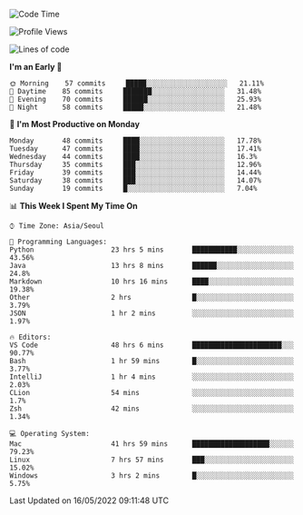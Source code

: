 <!--START_SECTION:waka-->
![Code Time](http://img.shields.io/badge/Code%20Time-501%20hrs%2052%20mins-blue)

![Profile Views](http://img.shields.io/badge/Profile%20Views-20-blue)

![Lines of code](https://img.shields.io/badge/From%20Hello%20World%20I%27ve%20Written-1%20Million%20lines%20of%20code-blue)

**I'm an Early 🐤** 

```text
🌞 Morning    57 commits     █████░░░░░░░░░░░░░░░░░░░░   21.11% 
🌆 Daytime    85 commits     ███████░░░░░░░░░░░░░░░░░░   31.48% 
🌃 Evening    70 commits     ██████░░░░░░░░░░░░░░░░░░░   25.93% 
🌙 Night      58 commits     █████░░░░░░░░░░░░░░░░░░░░   21.48%

```
📅 **I'm Most Productive on Monday** 

```text
Monday       48 commits     ████░░░░░░░░░░░░░░░░░░░░░   17.78% 
Tuesday      47 commits     ████░░░░░░░░░░░░░░░░░░░░░   17.41% 
Wednesday    44 commits     ████░░░░░░░░░░░░░░░░░░░░░   16.3% 
Thursday     35 commits     ███░░░░░░░░░░░░░░░░░░░░░░   12.96% 
Friday       39 commits     ███░░░░░░░░░░░░░░░░░░░░░░   14.44% 
Saturday     38 commits     ███░░░░░░░░░░░░░░░░░░░░░░   14.07% 
Sunday       19 commits     █░░░░░░░░░░░░░░░░░░░░░░░░   7.04%

```


📊 **This Week I Spent My Time On** 

```text
⌚︎ Time Zone: Asia/Seoul

💬 Programming Languages: 
Python                   23 hrs 5 mins       ███████████░░░░░░░░░░░░░░   43.56% 
Java                     13 hrs 8 mins       ██████░░░░░░░░░░░░░░░░░░░   24.8% 
Markdown                 10 hrs 16 mins      ████░░░░░░░░░░░░░░░░░░░░░   19.38% 
Other                    2 hrs               █░░░░░░░░░░░░░░░░░░░░░░░░   3.79% 
JSON                     1 hr 2 mins         ░░░░░░░░░░░░░░░░░░░░░░░░░   1.97%

🔥 Editors: 
VS Code                  48 hrs 6 mins       ██████████████████████░░░   90.77% 
Bash                     1 hr 59 mins        █░░░░░░░░░░░░░░░░░░░░░░░░   3.77% 
IntelliJ                 1 hr 4 mins         ░░░░░░░░░░░░░░░░░░░░░░░░░   2.03% 
CLion                    54 mins             ░░░░░░░░░░░░░░░░░░░░░░░░░   1.7% 
Zsh                      42 mins             ░░░░░░░░░░░░░░░░░░░░░░░░░   1.34%

💻 Operating System: 
Mac                      41 hrs 59 mins      ███████████████████░░░░░░   79.23% 
Linux                    7 hrs 57 mins       ███░░░░░░░░░░░░░░░░░░░░░░   15.02% 
Windows                  3 hrs 2 mins        █░░░░░░░░░░░░░░░░░░░░░░░░   5.75%

```


 Last Updated on 16/05/2022 09:11:48 UTC
<!--END_SECTION:waka-->
